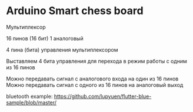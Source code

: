 # Arduino Smart chess board

Мультиплексор

16 пинов (16 бит)
1 аналоговый

4 пина (бита) управления мультиплексором

Выставляем 4 бита управления для перехода в режим работы с одним из 16 пинов

Можно передавать сигнал с аналогового входа на один из 16 пинов
Можно передавать сигнал с одного из 16 пинов на аналоговый выход

bluetooth example: https://github.com/lupyuen/flutter-blue-sample/blob/master/
